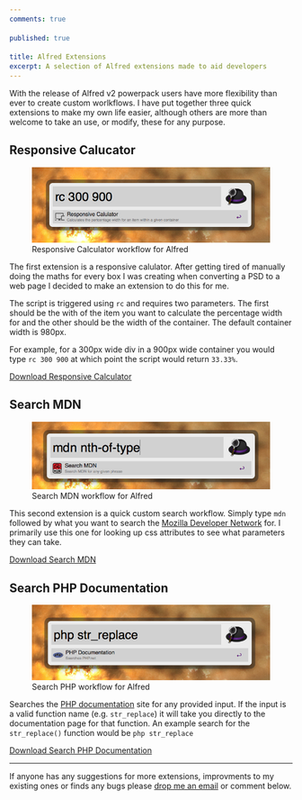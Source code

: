 ```yaml
---
comments: true

published: true

title: Alfred Extensions
excerpt: A selection of Alfred extensions made to aid developers
---
```


With the release of Alfred v2 powerpack users have more flexibility than ever to create custom worlkflows. I have put together three quick extensions to make my own life easier, although others are more than welcome to take an use, or modify, these for any purpose. 

## Responsive Calucator

<figure>
  <a href="/assets/alfred_extensions/ResponsiveCalculator.alfredworkflow" title="Download the Responsive Calculator workflow for Alfred"><img src="/assets/development/2013-04-01-alfred-externsions/responsiveCalc.png" alt="Responsive Calculator workflow for Alfred" /></a>
  <figcaption>
    Responsive Calculator workflow for Alfred
  </figcaption>
</figure>

The first extension is a responsive calulator. After getting tired of manually doing the maths for every box I was creating when converting a PSD to a web page I decided to make an extension to do this for me. 

The script is triggered using ```rc``` and requires two parameters. The first should be the with of the item you want to calculate the percentage width for and the other should be the width of the container. The default container width is 980px.  

For example, for a 300px wide div in a 900px wide container you would type `rc 300 900` at which point the script would return ```33.33%```.

<a href="/assets/alfred_extensions/ResponsiveCalculator.alfredworkflow" title="Download the Responsive Calculator workflow for Alfred">Download Responsive Calculator</a>

## Search MDN

<figure>
  <a href="/assets/alfred_extensions/SearchMDN.alfredworkflow" title="Download the Responsive Calculator workflow for Alfred"><img src="/assets/development/2013-04-01-alfred-externsions/searchMdn.png" alt="Search MDN workflow for Alfred" /></a>
  <figcaption>
    Search MDN workflow for Alfred
  </figcaption>
</figure>

This second extension is a quick custom search workflow. Simply type ```mdn``` followed by what you want to search the <a href="https://developer.mozilla.org/en-US/" title="Mozilla Developer Network">Mozilla Developer Network</a> for. I primarily use this one for looking up css attributes to see what parameters they can take. 

<a href="/assets/alfred_extensions/SearchMDN.alfredworkflow" title="Download the Search Mozilla Developer Network workflow for Alfred">Download Search MDN</a>

## Search PHP Documentation

<figure>
  <a href="/assets/alfred_extensions/SearchPHPDocumentation.alfredworkflow" title="Download the Search PHP Documentation workflow for Alfred"><img src="/assets/development/2013-04-01-alfred-externsions/searchPHP.png" alt="Search PHP workflow for Alfred" /></a>
  <figcaption>
    Search PHP workflow for Alfred
  </figcaption>
</figure>

Searches the <a href="http://php.net/docs.php" title="PHP Documentation Website">PHP documentation</a> site for any provided input. If the input is a valid function name (e.g. ```str_replace```) it will take you directly to the documentation page for that function. An example search for the ```str_replace()``` function would be ```php str_replace```

<a href="/assets/alfred_extensions/SearchPHPDocumentation.alfredworkflow" title="Download the Search PHP Documentation workflow for Alfred">Download Search PHP Documentation </a>

---

If anyone has any suggestions for more extensions, improvments to my existing ones or finds any bugs please <a href="/contact/" title="Contact Daniel Groves">drop me an email</a> or comment below. 